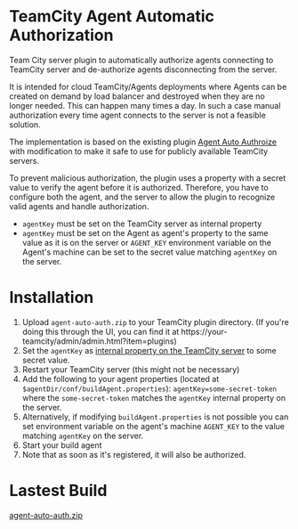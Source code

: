 # TeamCity Agent Automatic Authorization

Team City server plugin to automatically authorize agents connecting to TeamCity server and de-authorize 
agents disconnecting from the server. 

It is intended for cloud TeamCity/Agents deployments where Agents can be created
on demand by load balancer and destroyed when they are no longer needed. This can happen many times a day. In such
a case manual authorization every time agent connects to the server is not a feasible solution.

The implementation is based on the existing plugin 
[Agent Auto Authroize](https://plugins.jetbrains.com/plugin/9303-agent-auto-authroize) with modification to make it
safe to use for publicly available TeamCity servers.

To prevent malicious  authorization, the plugin uses a property with a secret value to verify the agent 
before it is authorized. Therefore, you have to configure both the agent, and the server to allow the plugin to
recognize valid agents and handle authorization.

* `agentKey` must be set on the TeamCity server as internal property
* `agentKey` must be set on the Agent as agent's property to the same value as it is on the server or `AGENT_KEY` 
environment variable on the Agent's machine can be set to the secret value matching `agentKey` on the server. 

# Installation

1. Upload `agent-auto-auth.zip` to your TeamCity plugin directory. (If you're doing this through the UI, you can 
find it at https://your-teamcity/admin/admin.html?item=plugins)
2. Set the `agentKey` as 
[internal property on the TeamCity server](https://www.jetbrains.com/help/teamcity/configuring-teamcity-server-startup-properties.html#JVM+Options) 
to some secret value.
3. Restart your TeamCity server (this might not be necessary)
4. Add the following to your agent properties (located at `$agentDir/conf/buildAgent.properties`): 
`agentKey=some-secret-token` where the `some-secret-token` matches the `agentKey` internal property on the server.
5. Alternatively, if modifying `buildAgent.properties` is not possible you can set environment variable on the agent's
machine `AGENT_KEY` to the value matching `agentKey` on the server.
5. Start your build agent
6. Note that as soon as it's registered, it will also be authorized.

# Lastest Build

[agent-auto-auth.zip](https://github.com/tigase/agent-auto-auth/raw/master/target/agent-auto-auth.zip)